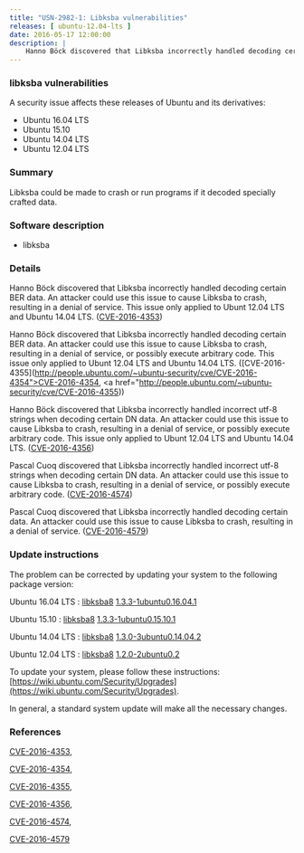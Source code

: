 ```yaml
---
title: "USN-2982-1: Libksba vulnerabilities"
releases: [ ubuntu-12.04-lts ]
date: 2016-05-17 12:00:00
description: |
    Hanno Böck discovered that Libksba incorrectly handled decoding certain BER data. An attacker could use this issue to cause Libksba to crash, resulting in a denial of service. This issue only applied to Ubunt 12.04 LTS and Ubuntu 14.04 LTS. ([CVE-2016-4353](http://people.ubuntu.com/~ubuntu-security/cve/CVE-2016-4353))
--- 
```

 
### libksba vulnerabilities

A security issue affects these releases of Ubuntu and its derivatives:

* Ubuntu 16.04 LTS
* Ubuntu 15.10
* Ubuntu 14.04 LTS
* Ubuntu 12.04 LTS

### Summary

Libksba could be made to crash or run programs if it decoded specially crafted data.

### Software description

* libksba 

### Details

Hanno Böck discovered that Libksba incorrectly handled decoding certain BER data. An attacker could use this issue to cause Libksba to crash, resulting in a denial of service. This issue only applied to Ubunt 12.04 LTS and Ubuntu 14.04 LTS. ([CVE-2016-4353](http://people.ubuntu.com/~ubuntu-security/cve/CVE-2016-4353))

Hanno Böck discovered that Libksba incorrectly handled decoding certain BER data. An attacker could use this issue to cause Libksba to crash, resulting in a denial of service, or possibly execute arbitrary code. This issue only applied to Ubunt 12.04 LTS and Ubuntu 14.04 LTS. ([CVE-2016-4355](http://people.ubuntu.com/~ubuntu-security/cve/CVE-2016-4354">CVE-2016-4354</a>, <a href="http://people.ubuntu.com/~ubuntu-security/cve/CVE-2016-4355))

Hanno Böck discovered that Libksba incorrectly handled incorrect utf-8 strings when decoding certain DN data. An attacker could use this issue to cause Libksba to crash, resulting in a denial of service, or possibly execute arbitrary code. This issue only applied to Ubunt 12.04 LTS and Ubuntu 14.04 LTS. ([CVE-2016-4356](http://people.ubuntu.com/~ubuntu-security/cve/CVE-2016-4356))

Pascal Cuoq discovered that Libksba incorrectly handled incorrect utf-8 strings when decoding certain DN data. An attacker could use this issue to cause Libksba to crash, resulting in a denial of service, or possibly execute arbitrary code. ([CVE-2016-4574](http://people.ubuntu.com/~ubuntu-security/cve/CVE-2016-4574))

Pascal Cuoq discovered that Libksba incorrectly handled decoding certain data. An attacker could use this issue to cause Libksba to crash, resulting in a denial of service. ([CVE-2016-4579](http://people.ubuntu.com/~ubuntu-security/cve/CVE-2016-4579)) 

### Update instructions

The problem can be corrected by updating your system to the following package version:

Ubuntu 16.04 LTS
 : [libksba8](https://launchpad.net/ubuntu/+source/libksba) <span> [1.3.3-1ubuntu0.16.04.1](https://launchpad.net/ubuntu/+source/libksba/1.3.3-1ubuntu0.16.04.1) </span> 

Ubuntu 15.10
 : [libksba8](https://launchpad.net/ubuntu/+source/libksba) <span> [1.3.3-1ubuntu0.15.10.1](https://launchpad.net/ubuntu/+source/libksba/1.3.3-1ubuntu0.15.10.1) </span> 

Ubuntu 14.04 LTS
 : [libksba8](https://launchpad.net/ubuntu/+source/libksba) <span> [1.3.0-3ubuntu0.14.04.2](https://launchpad.net/ubuntu/+source/libksba/1.3.0-3ubuntu0.14.04.2) </span> 

Ubuntu 12.04 LTS
 : [libksba8](https://launchpad.net/ubuntu/+source/libksba) <span> [1.2.0-2ubuntu0.2](https://launchpad.net/ubuntu/+source/libksba/1.2.0-2ubuntu0.2) </span> 

To update your system, please follow these instructions: [https://wiki.ubuntu.com/Security/Upgrades](https://wiki.ubuntu.com/Security/Upgrades).

In general, a standard system update will make all the necessary changes. 

### References

 [CVE-2016-4353](http://people.ubuntu.com/~ubuntu-security/cve/CVE-2016-4353), 

 [CVE-2016-4354](http://people.ubuntu.com/~ubuntu-security/cve/CVE-2016-4354), 

 [CVE-2016-4355](http://people.ubuntu.com/~ubuntu-security/cve/CVE-2016-4355), 

 [CVE-2016-4356](http://people.ubuntu.com/~ubuntu-security/cve/CVE-2016-4356), 

 [CVE-2016-4574](http://people.ubuntu.com/~ubuntu-security/cve/CVE-2016-4574), 

 [CVE-2016-4579](http://people.ubuntu.com/~ubuntu-security/cve/CVE-2016-4579)
 

